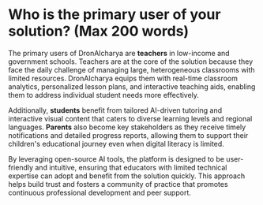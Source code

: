 # Who is the primary user of your solution? (Max 200 words)

The primary users of DronAIcharya are **teachers** in low-income and government schools. Teachers are at the core of the solution because they face the daily challenge of managing large, heterogeneous classrooms with limited resources. DronAIcharya equips them with real-time classroom analytics, personalized lesson plans, and interactive teaching aids, enabling them to address individual student needs more effectively. 

Additionally, **students** benefit from tailored AI-driven tutoring and interactive visual content that caters to diverse learning levels and regional languages. **Parents** also become key stakeholders as they receive timely notifications and detailed progress reports, allowing them to support their children's educational journey even when digital literacy is limited.

By leveraging open-source AI tools, the platform is designed to be user-friendly and intuitive, ensuring that educators with limited technical expertise can adopt and benefit from the solution quickly. This approach helps build trust and fosters a community of practice that promotes continuous professional development and peer support. 